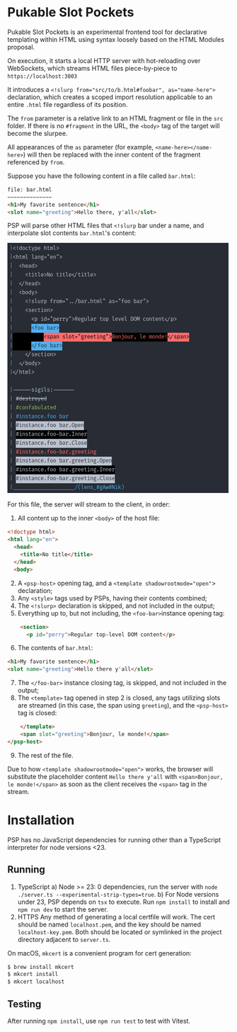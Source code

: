 # Pukable Slot Pockets
Pukable Slot Pockets is an experimental frontend tool for declarative templating within HTML using syntax loosely based on the HTML Modules proposal.

On execution, it starts a local HTTP server with hot-reloading over WebSockets, which streams
HTML files piece-by-piece to `https://localhost:3003`

It introduces a `<!slurp from="src/to/b.html#foobar", as="name-here">` declaration, which creates a scoped import resolution applicable to an entire `.html` file regardless of its position.

The `from` parameter is a relative link to an HTML fragment or file in the `src` folder.
If there is no `#fragment` in the URL, the `<body>` tag of the target will become the slurpee.

All appearances of the `as` parameter (for example, `<name-here></name-here>`) will then
be replaced with the inner content of the fragment referenced by `from`.

Suppose you have the following content in a file called `bar.html`:

```html
file: bar.html
~~~~~~~~~~~~~~
<h1>My favorite sentence</h1>
<slot name="greeting">Hello there, y'all</slot>
```

PSP will parse other HTML files that `<!slurp` bar under a name, and interpolate slot contents
`bar.html`'s content:

![demonstration of slotting label behavior](docs/bonjour.png)

For this file, the server will stream to the client, in order:

1) All content up to the inner `<body>` of the host file:
```html
<!doctype html>
<html lang="en">
  <head>
    <title>No title</title>
  </head>
  <body>
```

2) A `<psp-host>` opening tag, and a `<template shadowrootmode="open"`> declaration;
3) Any `<style>` tags used by PSPs, having their contents combined;
4) The `<!slurp>` declaration is skipped, and not included in the output;
5) Everything up to, but not including, the `<foo-bar>`instance opening tag:
```html
    <section>
      <p id="perry">Regular top-level DOM content</p>
```
6) The contents of `bar.html`:
```html
<h1>My favorite sentence</h1>
<slot name="greeting">Hello there y'all</slot>
```
7) The `</foo-bar>` instance closing tag, is skipped, and not included in the output;
8) The `<template>` tag opened in step 2 is closed, any tags utilizing slots are streamed (in this case, the span using `greeting`), and the `<psp-host>` tag is closed:
```html
    </template>
    <span slot="greeting">Bonjour, le monde!</span>
</psp-host>
`````
9) The rest of the file.

Due to how `<template shadowrootmode="open">` works, the browser will substitute the placeholder content `Hello there y'all`
with `<span>Bonjour, le monde!</span>` as soon as the client receives the `<span>` tag in the stream.

# Installation

PSP has no JavaScript dependencies for running other than a TypeScript interpreter for node versions <23.

## Running
1) TypeScript
    a) Node >= 23: 0 dependencies, run the server with `node ./server.ts --experimental-strip-types=true`.
    b) For Node versions under 23, PSP depends on `tsx` to execute. Run `npm install` to install and `npm run dev` to start the server.
2) HTTPS
Any method of generating a local certfile will work.
The cert should be named `localhost.pem`, and the key should be named `localhost-key.pem`.
Both should be located or symlinked in the project directory adjacent to `server.ts`.

On macOS, `mkcert` is a convenient program for cert generation:
```bash
$ brew install mkcert
$ mkcert install
$ mkcert localhost
```

## Testing
After running `npm install`, use `npm run test` to test with Vitest.

